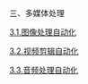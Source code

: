 三、多媒体处理

[3.1.图像处理自动化](/03.media_file/3.1.图像处理自动化.html)

[3.2.视频剪辑自动化](/03.media_file/3.2.视频剪辑自动化.html)

[3.3.音频处理自动化](/03.media_file/3.3.音频处理自动化.html)
